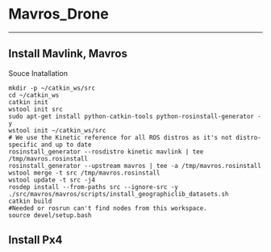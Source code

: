 # Mavros_Drone

---

## Install Mavlink, Mavros
     
     
  Souce Inatallation    
  
```        
mkdir -p ~/catkin_ws/src
cd ~/catkin_ws
catkin init
wstool init src
sudo apt-get install python-catkin-tools python-rosinstall-generator -y
wstool init ~/catkin_ws/src
# We use the Kinetic reference for all ROS distros as it's not distro-specific and up to date
rosinstall_generator --rosdistro kinetic mavlink | tee /tmp/mavros.rosinstall
rosinstall_generator --upstream mavros | tee -a /tmp/mavros.rosinstall
wstool merge -t src /tmp/mavros.rosinstall
wstool update -t src -j4
rosdep install --from-paths src --ignore-src -y
./src/mavros/mavros/scripts/install_geographiclib_datasets.sh
catkin build
#Needed or rosrun can't find nodes from this workspace.
source devel/setup.bash

```
     
     
## Install Px4
